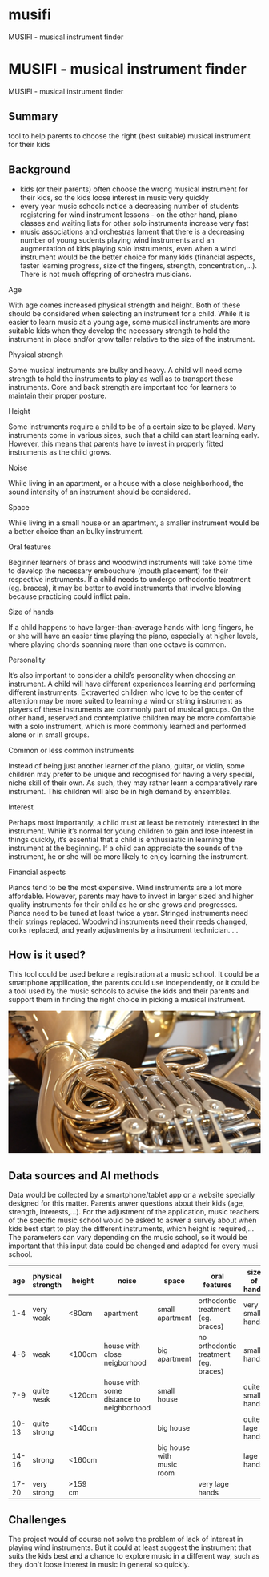 # musifi
MUSIFI - musical instrument finder
<!-- This is the markdown template for the final project of the Building AI course, 
created by Reaktor Innovations and University of Helsinki. 
Copy the template, paste it to your GitHub README and edit! -->

# MUSIFI - musical instrument finder

MUSIFI - musical instrument finder

## Summary

tool to help parents to choose the right (best suitable) musical instrument for their kids


## Background

* kids (or their parents) often choose the wrong musical instrument for their kids, so the kids loose interest in music very quickly
* every year music schools notice a decreasing number of students registering for wind instrument lessons - on the other hand, piano classes and waiting lists for other solo instruments increase very fast 
* music associations and orchestras lament that there is a decreasing number of young sudents playing wind instruments and an augmentation of kids playing solo instruments, even when a wind instrument would be the better choice for many kids (financial aspects, faster learning progress, size of the fingers, strength, concentration,...). There is not much offspring of orchestra musicians.

Age

With age comes increased physical strength and height. Both of these should be considered when selecting an instrument for a child. While it is easier to learn music at a young age, some musical instruments are more suitable kids when they develop the necessary strength to hold the instrument in place and/or grow taller relative to the size of the instrument.

Physical strengh

Some musical instruments are bulky and heavy. A child will need some strength to hold the instruments to play as well as to transport these instruments. Core and back strength are important too for learners to maintain their proper posture.

Height 

Some instruments require a child to be of a certain size to be played. Many instruments come in various sizes, such that a child can start learning early. However, this means that parents have to invest in properly fitted instruments as the child grows.

Noise

While living in an apartment, or a house with a close neighborhood, the sound intensity of an instrument should be considered.

Space

While living in a small house or an apartment, a smaller instrument would be a better choice than an bulky instrument.

Oral features 

Beginner learners of brass and woodwind instruments will take some time to develop the necessary embouchure (mouth placement) for their respective instruments. If a child needs to undergo orthodontic treatment (eg. braces), it may be better to avoid instruments that involve blowing because practicing could inflict pain.

Size of hands

If a child happens to have larger-than-average hands with long fingers, he or she will have an easier time playing the piano, especially at higher levels, where playing chords spanning more than one octave is common. 

Personality

It’s also important to consider a child’s personality when choosing an instrument. A child will have different experiences learning and performing different instruments. Extraverted children who love to be the center of attention may be more suited to learning a wind or string instrument as players of these instruments are commonly part of musical groups. On the other hand, reserved and contemplative children may be more comfortable with a solo instrument, which is more commonly learned and performed alone or in small groups.

Common or less common instruments 

Instead of being just another learner of the piano, guitar, or violin, some children may prefer to be unique and recognised for having a very special, niche skill of their own. As such, they may rather learn a comparatively rare instrument.
This children will also be in high demand by ensembles. 

Interest

Perhaps most importantly, a child must at least be remotely interested in the instrument. While it’s normal for young children to gain and lose interest in things quickly, it’s essential that a child is enthusiastic in learning the instrument at the beginning. If a child can appreciate the sounds of the instrument, he or she will be more likely to enjoy learning the instrument. 

Financial aspects

Pianos tend to be the most expensive.
Wind instruments are a lot more affordable. However, parents may have to invest in larger sized and higher quality instruments for their child as he or she grows and progresses.
Pianos need to be tuned at least twice a year.
Stringed instruments need their strings replaced.
Woodwind instruments need their reeds changed, corks replaced, and yearly adjustments by a instrument technician.
...


## How is it used?

This tool could be used before a registration at a music school. It could be a smartphone appilication, the parents could use independently, or it could be a tool used by the music schools to advise the kids and their parents and support them in finding the right choice in picking a musical instrument.


<img src="/Screenshot 2021-03-23 at 15.42.50.png" width="600">


## Data sources and AI methods

Data would be collected by a smartphone/tablet app or a website specially designed for this matter. Parents anwer questions about their kids (age, strength, interests,...).
For the adjustment of the application, music teachers of the specific music school would be asked to aswer a survey about when kids best start to play the different instruments, which height is required,... The parameters can vary depending on the music school, so it would be important that this input data could be changed and adapted for every musi school. 


| age | physical strength | height | noise | space | oral features | size of hands | personality | common-less common | interest | financial aspects |
| ----------- | ----------- |----------- |----------- |----------- |----------- |----------- |----------- |----------- |----------- |----------- |
| 1-4 | very weak | <80cm | apartment | small apartment | orthodontic treatment (eg. braces) | very small hands | extraverted | common instrument | no special interests |
| 4-6 | weak | <100cm | house with close neigborhood | big apartment | no orthodontic treatment (eg. braces) | small hands | reserved and contemplativ | less common instrument | wind instruments |
| 7-9 | quite weak | <120cm | house with some distance to neighborhood | small house | | quite small hands | perform alone | | percussion |
| 10-13 | quite strong | <140cm | | big house | | quite lage hands | perform in group | | harmonic instruments |
| 14-16 | strong | <160cm | | big house with music room | | lage hands | | | string instruments |
| 17-20 | very strong | >159 cm | | | very lage hands | | | other |



## Challenges

The project would of course not solve the problem of lack of interest in playing wind instruments. But it could at least suggest the instrument that suits the kids best and a chance to explore music in a different way, such as they don't loose interest in music in general so quickly.



